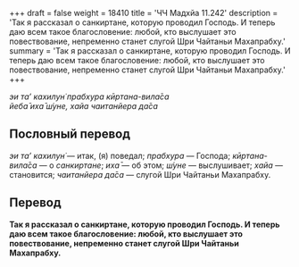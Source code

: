 +++
draft = false
weight = 18410
title = 'ЧЧ Мадхйа 11.242'
description = 'Так я рассказал о санкиртане, которую проводил Господь. И теперь даю всем такое благословение: любой, кто выслушает это повествование, непременно станет слугой Шри Чайтаньи Махапрабху.'
summary = 'Так я рассказал о санкиртане, которую проводил Господь. И теперь даю всем такое благословение: любой, кто выслушает это повествование, непременно станет слугой Шри Чайтаньи Махапрабху.'
+++

_эи та’ кахилун̇ прабхура кӣртана-вила̄са  
йеба̄ иха̄ ш́уне, хайа чаитанйера да̄са_

## Пословный перевод

_эи_ _та’_ _кахилун̇_ — итак, (я) поведал; _прабхура_ — Господа; _кӣртана_\-_вила̄са_ — о _санкиртане_; _иха̄_ — об этом; _ш́уне_ — выслушивает; _хайа_ — становится; _чаитанйера_ _да̄са_ — слугой Шри Чайтаньи Махапрабху.

## Перевод

**Так я рассказал о санкиртане, которую проводил Господь. И теперь даю всем такое благословение: любой, кто выслушает это повествование, непременно станет слугой Шри Чайтаньи Махапрабху.**
